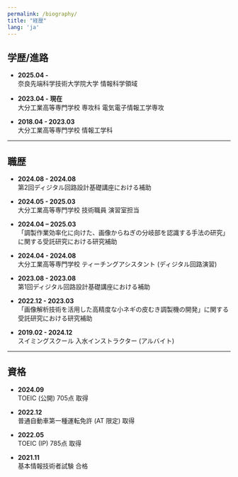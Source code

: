 ```yaml
---
permalink: /biography/
title: "経歴"
lang: 'ja'
---
```



## 学歴/進路
- **2025.04 -**  
  奈良先端科学技術大学院大学 情報科学領域  

- **2023.04 - 現在**  
  大分工業高等専門学校 専攻科 電気電子情報工学専攻  

- **2018.04 - 2023.03**  
  大分工業高等専門学校 情報工学科  

---

## 職歴
- **2024.08 - 2024.08**  
  第2回ディジタル回路設計基礎講座における補助  

- **2024.05 - 2025.03**  
  大分工業高等専門学校 技術職員 演習室担当  

- **2024.04 – 2025.03**  
  「調製作業効率化に向けた、画像からねぎの分岐部を認識する手法の研究」に関する受託研究における研究補助  

- **2024.04 - 2024.08**  
  大分工業高等専門学校 ティーチングアシスタント (ディジタル回路演習)  

- **2023.08 - 2023.08**  
  第1回ディジタル回路設計基礎講座における補助  

- **2022.12 - 2023.03**  
  「画像解析技術を活用した高精度な小ネギの皮むき調製機の開発」に関する受託研究における研究補助  

- **2019.02 - 2024.12**  
  スイミングスクール 入水インストラクター (アルバイト)  

---

## 資格
- **2024.09**  
  TOEIC (公開) 705点 取得  

- **2022.12**  
  普通自動車第一種運転免許 (AT 限定) 取得  

- **2022.05**  
  TOEIC (IP) 785点 取得  

- **2021.11**  
  基本情報技術者試験 合格  